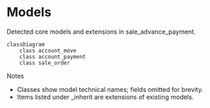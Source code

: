 # Models

Detected core models and extensions in sale_advance_payment.

```mermaid
classDiagram
    class account_move
    class account_payment
    class sale_order
```

Notes
- Classes show model technical names; fields omitted for brevity.
- Items listed under _inherit are extensions of existing models.
